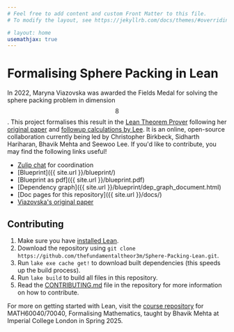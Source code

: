```yaml
---
# Feel free to add content and custom Front Matter to this file.
# To modify the layout, see https://jekyllrb.com/docs/themes/#overriding-theme-defaults

# layout: home
usemathjax: true
---
```


# Formalising Sphere Packing in Lean

In 2022, Maryna Viazovska was awarded the Fields Medal for solving the sphere packing problem in dimension $$8$$. This project formalises this result in the [Lean Theorem Prover](https://leanprover-community.github.io) following her [original paper](https://doi.org/10.4007/annals.2017.185.3.7) and [followup calculations by Lee](https://doi.org/10.48550/arXiv.2406.14659). It is an online, open-source collaboration currently being led by Christopher Birkbeck, Sidharth Hariharan, Bhavik Mehta and Seewoo Lee. If you'd like to contribute, you may find the following links useful!

* [Zulip chat](https://leanprover.zulipchat.com/) for coordination
* [Blueprint]({{ site.url }}/blueprint/)
* [Blueprint as pdf]({{ site.url }}/blueprint.pdf)
* [Dependency graph]({{ site.url }}/blueprint/dep_graph_document.html)
* [Doc pages for this repository]({{ site.url }}/docs/)
* [Viazovska's original paper](https://doi.org/10.4007/annals.2017.185.3.7)

## Contributing

1. Make sure you have [installed Lean](https://leanprover-community.github.io/get_started.html).
2. Download the repository using `git clone https://github.com/thefundamentaltheor3m/Sphere-Packing-Lean.git`.
3. Run `lake exe cache get!` to download built dependencies (this speeds up the build process).
4. Run `lake build` to build all files in this repository.
5. Read the [CONTRIBUTING.md](https://github.com/thefundamentaltheor3m/Sphere-Packing-Lean/blob/main/CONTRIBUTING.md) file in the repository for more information on how to contribute.

For more on getting started with Lean, visit the [course repository](https://github.com/b-mehta/formalising-mathematics-notes) for MATH60040/70040, Formalising Mathematics, taught by Bhavik Mehta at Imperial College London in Spring 2025.
